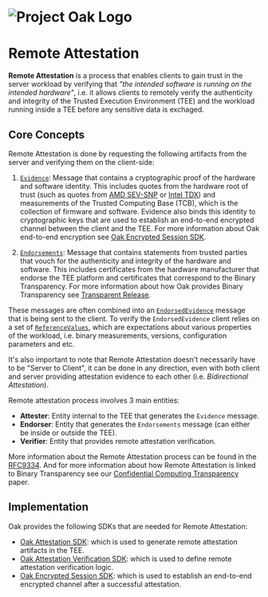<!-- Oak Logo Start -->
<!-- An HTML element is intentionally used since GitHub recommends this approach to handle different images in dark/light modes. Ref: https://docs.github.com/en/get-started/writing-on-github/getting-started-with-writing-and-formatting-on-github/basic-writing-and-formatting-syntax#specifying-the-theme-an-image-is-shown-to -->
<!-- markdownlint-disable-next-line MD033 -->
<h1><picture><source media="(prefers-color-scheme: dark)" srcset="oak-logo/svgs/oak-logo-negative.svg?sanitize=true"><source media="(prefers-color-scheme: light)" srcset="oak-logo/svgs/oak-logo.svg?sanitize=true"><img alt="Project Oak Logo" src="oak-logo/svgs/oak-logo.svg?sanitize=true"></picture></h1>
<!-- Oak Logo End -->

# Remote Attestation

**Remote Attestation** is a process that enables clients to gain trust in the server workload by
verifying that _"the intended software is running on the intended hardware"_, i.e. it allows clients
to remotely verify the authenticity and integrity of the Trusted Execution Environment (TEE) and the
workload running inside a TEE before any sensitive data is exchaged.

## Core Concepts

Remote Attestation is done by requesting the following artifacts from the server and verifying them
on the client-side:

1) [`Evidence`](../proto/attestation/evidence.proto): Message that contains a cryptographic proof of
the hardware and software identity. This includes quotes from the hardware root of trust (such as
quotes from [AMD SEV-SNP](https://www.amd.com/en/developer/sev.html) or
[Intel TDX](https://www.intel.com/content/www/us/en/developer/tools/trust-domain-extensions/overview.html))
and measurements of the Trusted Computing Base (TCB), which is the collection of firmware and
software.
Evidence also binds this identity to cryptographic keys that are used to establish an end-to-end
encrypted channel between the client and the TEE.
For more information about Oak end-to-end encryption see
[Oak Encrypted Session SDK](../oak_session/README.md).

2) [`Endorsements`](../proto/attestation/endorsement.proto): Message that contains statements from
trusted parties that vouch for the authenticity and integrity of the hardware and software.
This includes certificates from the hardware manufacturer that endorse the TEE platform and
certificates that correspond to the Binary Transparency.
For more information about how Oak provides Binary Transparency see
[Transparent Release](https://github.com/project-oak/oak/tree/main/docs/tr/README.md).

These messages are often combined into an [`EndorsedEvidence`](../proto/session/messages.proto)
message that is being sent to the client.
To verify the `EndorsedEvidence` client relies on a set of
[`ReferenceValues`](../proto/attestation/reference_value.proto), which are expectations about
various properties of the workload, i.e. binary measurements, versions, configuration parameters and
etc.

It's also important to note that Remote Attestation doesn't necessarily have to be "Server to
Client", it can be done in any direction, even with both client and server providing attestation
evidence to each other (i.e. _Bidirectional Attestation_).

Remote attestation process involves 3 main entities:

- **Attester**: Entity internal to the TEE that generates the `Evidence` message.
- **Endorser**: Entity that generates the `Endorsements` message (can either be inside or outside
the TEE).
- **Verifier**: Entity that provides remote attestation verification.

More information about the Remote Attestation process can be found in the
[RFC9334](https://datatracker.ietf.org/doc/html/rfc9334).
And for more information about how Remote Attestation is linked to Binary Transparency see our
[Confidential Computing Transparency](https://arxiv.org/abs/2409.03720) paper.

## Implementation

Oak provides the following SDKs that are needed for Remote Attestation:

- [Oak Attestation SDK](../oak_attestation/README.md): which is used to generate remote attestation
artifacts in the TEE.
- [Oak Attestation Verification SDK](../oak_attestation_verification/README.md): which is used to
define remote attestation verification logic.
- [Oak Encrypted Session SDK](../oak_session/README.md): which is used to establish an end-to-end
encrypted channel after a successful attestation.
